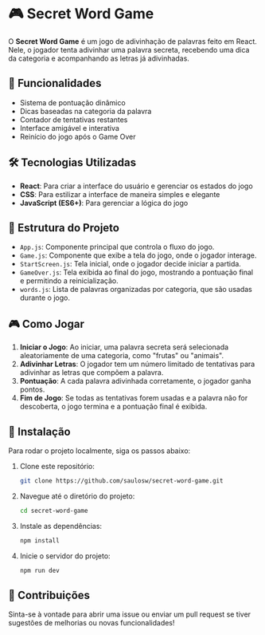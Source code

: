 # 🎮 Secret Word Game

O **Secret Word Game** é um jogo de adivinhação de palavras feito em React. Nele, o jogador tenta adivinhar uma palavra secreta, recebendo uma dica da categoria e acompanhando as letras já adivinhadas.

## 🚀 Funcionalidades

- Sistema de pontuação dinâmico
- Dicas baseadas na categoria da palavra
- Contador de tentativas restantes
- Interface amigável e interativa
- Reinício do jogo após o Game Over

## 🛠️ Tecnologias Utilizadas

- **React**: Para criar a interface do usuário e gerenciar os estados do jogo
- **CSS**: Para estilizar a interface de maneira simples e elegante
- **JavaScript (ES6+)**: Para gerenciar a lógica do jogo

## 📂 Estrutura do Projeto

- `App.js`: Componente principal que controla o fluxo do jogo.
- `Game.js`: Componente que exibe a tela do jogo, onde o jogador interage.
- `StartScreen.js`: Tela inicial, onde o jogador decide iniciar a partida.
- `GameOver.js`: Tela exibida ao final do jogo, mostrando a pontuação final e permitindo a reinicialização.
- `words.js`: Lista de palavras organizadas por categoria, que são usadas durante o jogo.

## 🎮 Como Jogar

1. **Iniciar o Jogo**: Ao iniciar, uma palavra secreta será selecionada aleatoriamente de uma categoria, como "frutas" ou "animais".
2. **Adivinhar Letras**: O jogador tem um número limitado de tentativas para adivinhar as letras que compõem a palavra.
3. **Pontuação**: A cada palavra adivinhada corretamente, o jogador ganha pontos.
4. **Fim de Jogo**: Se todas as tentativas forem usadas e a palavra não for descoberta, o jogo termina e a pontuação final é exibida.

## 🏁 Instalação

Para rodar o projeto localmente, siga os passos abaixo:

1. Clone este repositório:
   ```bash
   git clone https://github.com/saulosw/secret-word-game.git

2. Navegue até o diretório do projeto:
   ```bash
   cd secret-word-game
3. Instale as dependências:
   ```bash
   npm install
4. Inicie o servidor do projeto:
   ```bash
   npm run dev

## 🤝 Contribuições
Sinta-se à vontade para abrir uma issue ou enviar um pull request se tiver sugestões de melhorias ou novas funcionalidades!
